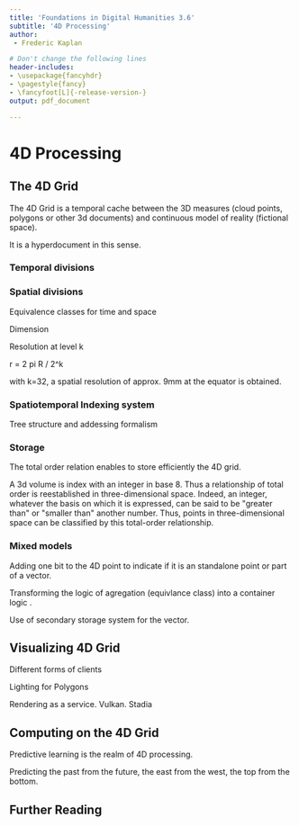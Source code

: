 ```yaml
---
title: 'Foundations in Digital Humanities 3.6'
subtitle: '4D Processing'
author:
 - Frederic Kaplan

# Don't change the following lines
header-includes:
- \usepackage{fancyhdr}
- \pagestyle{fancy}
- \fancyfoot[L]{-release-version-}
output: pdf_document

---
```


# 4D Processing

## The 4D Grid

The 4D Grid is a temporal cache between the 3D measures (cloud points, polygons or other 3d documents) and continuous model of reality (fictional space). 

It is a hyperdocument in this sense. 

### Temporal divisions

### Spatial divisions

Equivalence classes for time and space



Dimension

Resolution at level k 

r = 2 pi R / 2^k

with k=32, a spatial resolution of approx. 9mm at the equator is obtained.

### Spatiotemporal Indexing system

Tree structure and addessing formalism



### Storage

The total order relation enables to store efficiently the 4D grid.

A 3d volume is index with an integer in base 8. Thus a relationship of total order is reestablished in three-dimensional space. Indeed, an integer, whatever the basis on which it is expressed, can be said to be "greater than" or "smaller than" another number. Thus, points in three-dimensional space can be classified by this total-order relationship.



### Mixed models

Adding one bit to the 4D point to indicate if it is an standalone point or part of a vector. 

Transforming the logic of agregation (equivlance class) into a container logic .

Use of secondary storage system for the vector. 



## Visualizing 4D Grid

Different forms of clients

Lighting for Polygons

Rendering as a service. Vulkan. Stadia

## Computing on the 4D Grid

Predictive learning is the realm of 4D processing.

Predicting the past from the future, the east from the west, the top from the bottom. 

## Further Reading

